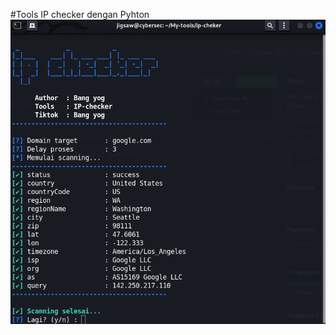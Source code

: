 #Tools IP checker dengan Pyhton
![img alt](https://github.com/YogaRmdn/IP-checker/blob/08466290dd8c195d2f14c053c0614e75fa849a6b/ss.png)
